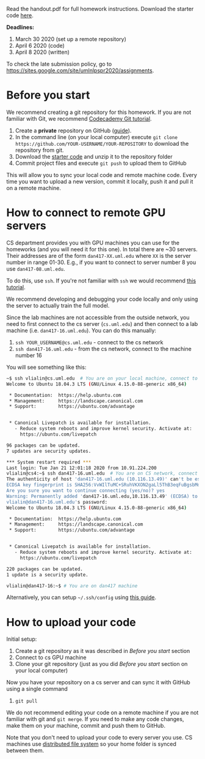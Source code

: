 Read the handout.pdf for full homework instructions.
Download the starter code [here](http://web.stanford.edu/class/cs224n/assignments/a4.zip).

**Deadlines:**
1. March 30 2020 (set up a remote repository)
1. April 6 2020 (code)
1. April 8 2020 (written)

To check the late submission policy, go to https://sites.google.com/site/umlnlpspr2020/assignments.

# Before you start

We recommend creating a git repository for this homework.
If you are not familiar with Git, we recommend [Codecademy Git tutorial](https://www.codecademy.com/learn/learn-git).

1. Create a **private** repository on GitHub ([guide](https://help.github.com/en/enterprise/2.16/user/github/getting-started-with-github/create-a-repo)).
1. In the command line (on your local computer) execute `git clone https://github.com/YOUR-USERNAME/YOUR-REPOSITORY` to download the repository from git.
1. Download the [starter code](http://web.stanford.edu/class/cs224n/assignments/a4.zip) and unzip it to the repository folder
1. Commit project files and execute `git push` to upload them to GitHub

This will allow you to sync your local code and remote machine code. Every time you want to upload a new version, commit it locally, push it and pull it on a remote machine.


# How to connect to remote GPU servers

CS department provides you with GPU machines you can use for the homeworks (and you will need it for this one).
In total there are ~30 servers. Their addresses are of the form `dan417-XX.uml.edu` where `XX` is the server number in range 01-30. E.g., if you want to connect to server number 8 you use `dan417-08.uml.edu`.

To do this, use `ssh`. If you're not familiar with `ssh` we would recommend [this tutorial](https://www.digitalocean.com/community/tutorials/ssh-essentials-working-with-ssh-servers-clients-and-keys).

We recommend developing and debugging your code locally and only using the server to actually train the full model.

Since the lab machines are not accessible from the outside network, you need to first connect to the cs server (`cs.uml.edu`) and then connect to a lab machine (i.e. `dan417-16.uml.edu`). You can do this manually:

1. `ssh YOUR_USERNAME@cs.uml.edu` - connect to the cs network
1. `ssh dan417-16.uml.edu` - from the cs network, connect to the machine number 16

You will see something like this:

```bash
~$ ssh vlialin@cs.uml.edu  # You are on your local machine, connect to CS
Welcome to Ubuntu 18.04.3 LTS (GNU/Linux 4.15.0-88-generic x86_64)

 * Documentation:  https://help.ubuntu.com
 * Management:     https://landscape.canonical.com
 * Support:        https://ubuntu.com/advantage


 * Canonical Livepatch is available for installation.
   - Reduce system reboots and improve kernel security. Activate at:
     https://ubuntu.com/livepatch

96 packages can be updated.
7 updates are security updates.

*** System restart required ***
Last login: Tue Jan 21 12:01:18 2020 from 10.91.224.200
vlialin@cs4:~$ ssh dan417-16.uml.edu  # You are on CS network, connect to dan417 machine
The authenticity of host 'dan417-16.uml.edu (10.116.13.49)' can't be established.
ECDSA key fingerprint is SHA256:VvWIlTuMC+SRuhVKXON2gaLl5ThB3eqFuBgsbMdD+Wk.
Are you sure you want to continue connecting (yes/no)? yes
Warning: Permanently added 'dan417-16.uml.edu,10.116.13.49' (ECDSA) to the list of known hosts.
vlialin@dan417-16.uml.edu's password:
Welcome to Ubuntu 18.04.3 LTS (GNU/Linux 4.15.0-88-generic x86_64)

 * Documentation:  https://help.ubuntu.com
 * Management:     https://landscape.canonical.com
 * Support:        https://ubuntu.com/advantage


 * Canonical Livepatch is available for installation.
   - Reduce system reboots and improve kernel security. Activate at:
     https://ubuntu.com/livepatch

220 packages can be updated.
1 update is a security update.

vlialin@dan417-16:~$ # You are on dan417 machine
```

Alternatively, you can setup `~/.ssh/config` using [this guide](https://github.com/text-machine-lab/uml_nlp_class_2020/blob/master/env_setup.md).

# How to upload your code

Initial setup:
1. Create a git repository as it was described in _Before you start_ section
1. Connect to cs GPU machine
1. Clone your git repository (just as you did _Before you start_ section on your local computer)

Now you have your repository on a cs server and can sync it with GitHub using a single command
1. `git pull`

We do not recommend editing your code on a remote machine if you are not familiar with git and `git merge`. If you need to make any code changes, make them on your machine, commit and push them to GitHub.

Note that you don't need to upload your code to every server you use. CS machines use [distributed file system](https://en.wikipedia.org/wiki/Clustered_file_system#Distributed_file_systems) so your home folder is synced between them.
